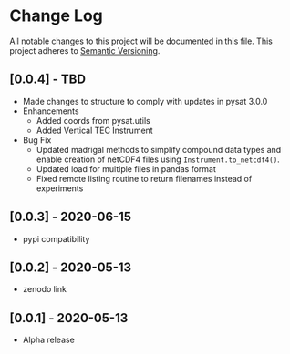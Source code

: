 # Change Log
All notable changes to this project will be documented in this file.
This project adheres to [Semantic Versioning](http://semver.org/).

## [0.0.4] - TBD
- Made changes to structure to comply with updates in pysat 3.0.0
- Enhancements
  - Added coords from pysat.utils
  - Added Vertical TEC Instrument
- Bug Fix
  - Updated madrigal methods to simplify compound data types and enable
    creation of netCDF4 files using `Instrument.to_netcdf4()`.
  - Updated load for multiple files in pandas format
  - Fixed remote listing routine to return filenames instead of experiments

## [0.0.3] - 2020-06-15
- pypi compatibility

## [0.0.2] - 2020-05-13
- zenodo link

## [0.0.1] - 2020-05-13
- Alpha release
